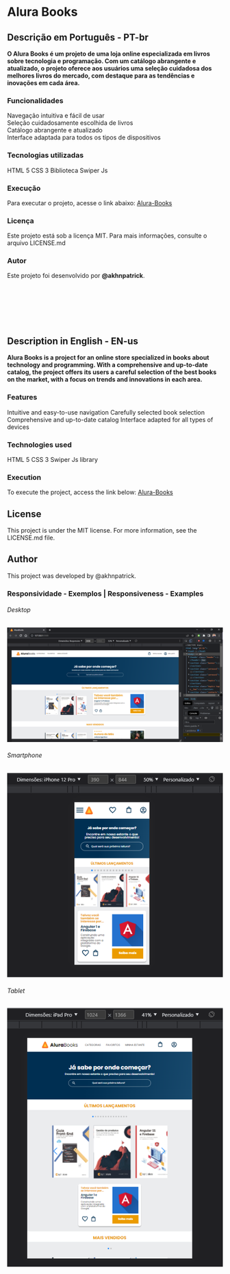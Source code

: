 # Alura Books
## Descrição em Português - PT-br
**O Alura Books é um projeto de uma loja online especializada em livros sobre tecnologia e programação. Com um catálogo abrangente e atualizado, o projeto oferece aos usuários uma seleção cuidadosa dos melhores livros do mercado, com destaque para as tendências e inovações em cada área.**

### Funcionalidades
Navegação intuitiva e fácil de usar</br>
Seleção cuidadosamente escolhida de livros</br>
Catálogo abrangente e atualizado</br>
Interface adaptada para todos os tipos de dispositivos

### Tecnologias utilizadas
HTML 5
CSS 3
Biblioteca Swiper Js

### Execução
Para executar o projeto, acesse o link abaixo:
[Alura-Books](https://alura-books-tau-neon.vercel.app/)

### Licença
Este projeto está sob a licença MIT. Para mais informações, consulte o arquivo LICENSE.md

### Autor
Este projeto foi desenvolvido por **__@akhnpatrick__**.
<br/>
<br/>
<br/>
<br/>
<br/>
<br/>
<br/>
## Description in English - EN-us
**Alura Books is a project for an online store specialized in books about technology and programming. With a comprehensive and up-to-date catalog, the project offers its users a careful selection of the best books on the market, with a focus on trends and innovations in each area.**

### Features
Intuitive and easy-to-use navigation
Carefully selected book selection
Comprehensive and up-to-date catalog
Interface adapted for all types of devices

### Technologies used
HTML 5
CSS 3
Swiper Js library

### Execution
To execute the project, access the link below:
[Alura-Books](https://alura-books-tau-neon.vercel.app/)

## License
This project is under the MIT license. For more information, see the LICENSE.md file.

## Author
This project was developed by @akhnpatrick.



### Responsividade - Exemplos | Responsiveness - Examples
###### Desktop
![Projeto_Alura-Books-Desktop](https://github.com/akhnpatrick/alura-books/blob/main/img/alurabooks-desktop.png)
###### Smartphone
![Projeto_Alura-Books-Celular](https://github.com/akhnpatrick/alura-books/blob/main/img/alurabooks-celular.png)
###### Tablet
![Projeto_Alura-Books-Tablet](https://github.com/akhnpatrick/alura-books/blob/main/img/alurabooks-tablet.png)
